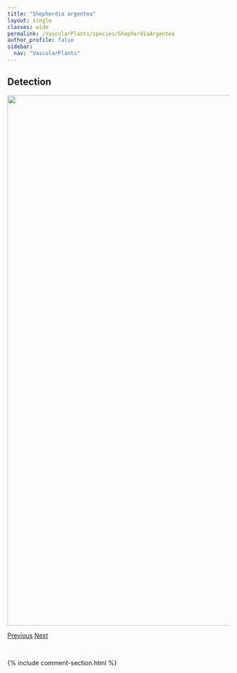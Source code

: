 ```yaml
---
title: "Shepherdia argentea"
layout: single
classes: wide
permalink: /VascularPlants/species/ShepherdiaArgentea
author_profile: false
sidebar:
  nav: "VascularPlants"
---
```


<h2>Detection</h2>

<a href="https://drive.google.com/uc?export=view&id=1S99pJuz3wxj9oLcB46lCRvYs58hhP1Ly">
<img src="https://drive.google.com/uc?export=view&id=1S99pJuz3wxj9oLcB46lCRvYs58hhP1Ly" height = "1200" width = "800">
</a>


<a href="/DevelopmentWebsite/VascularPlants/species/SetariaViridis" class="pagination--pager" title="Setaria viridis">Previous</a> <a href="/DevelopmentWebsite/VascularPlants/species/ShepherdiaCanadensis" class="pagination--pager" title="Shepherdia canadensis">Next</a>

<p>&nbsp;</p>

{% include comment-section.html %}
